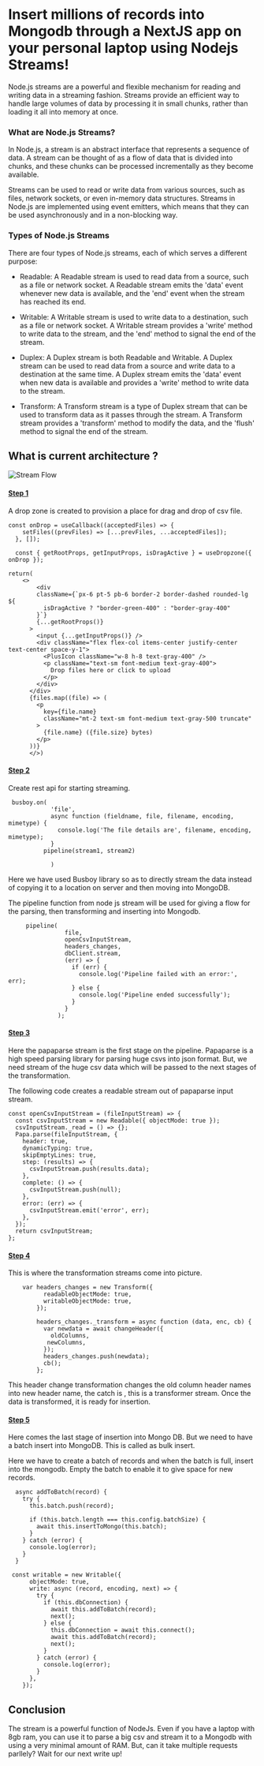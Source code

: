 # Insert millions of records into Mongodb through a NextJS app on your personal laptop using Nodejs Streams!

Node.js streams are a powerful and flexible mechanism for reading and writing data in a streaming fashion. Streams provide an efficient way to handle large volumes of data by processing it in small chunks, rather than loading it all into memory at once.

### What are Node.js Streams?

In Node.js, a stream is an abstract interface that represents a sequence of data. A stream can be thought of as a flow of data that is divided into chunks, and these chunks can be processed incrementally as they become available.

Streams can be used to read or write data from various sources, such as files, network sockets, or even in-memory data structures. Streams in Node.js are implemented using event emitters, which means that they can be used asynchronously and in a non-blocking way.

### Types of Node.js Streams

There are four types of Node.js streams, each of which serves a different purpose:

- Readable: A Readable stream is used to read data from a source, such as a file or network socket. A Readable stream emits the 'data' event whenever new data is available, and the 'end' event when the stream has reached its end.

- Writable: A Writable stream is used to write data to a destination, such as a file or network socket. A Writable stream provides a 'write' method to write data to the stream, and the 'end' method to signal the end of the stream.

- Duplex: A Duplex stream is both Readable and Writable. A Duplex stream can be used to read data from a source and write data to a destination at the same time. A Duplex stream emits the 'data' event when new data is available and provides a 'write' method to write data to the stream.

- Transform: A Transform stream is a type of Duplex stream that can be used to transform data as it passes through the stream. A Transform stream provides a 'transform' method to modify the data, and the 'flush' method to signal the end of the stream.

## What is current architecture ?

![Stream Flow](https://raw.githubusercontent.com/yobulkdev/yobulkdev/main/public/import-flow.png)

#### <ins>Step 1</ins>

A drop zone is created to provision a place for drag and drop of csv file.

```
const onDrop = useCallback((acceptedFiles) => {
    setFiles((prevFiles) => [...prevFiles, ...acceptedFiles]);
  }, []);

  const { getRootProps, getInputProps, isDragActive } = useDropzone({ onDrop });

return(
    <>
        <div
        className={`px-6 pt-5 pb-6 border-2 border-dashed rounded-lg ${
          isDragActive ? "border-green-400" : "border-gray-400"
        }`}
        {...getRootProps()}
      >
        <input {...getInputProps()} />
        <div className="flex flex-col items-center justify-center        text-center space-y-1">
          <PlusIcon className="w-8 h-8 text-gray-400" />
          <p className="text-sm font-medium text-gray-400">
            Drop files here or click to upload
          </p>
        </div>
      </div>
      {files.map((file) => (
        <p
          key={file.name}
          className="mt-2 text-sm font-medium text-gray-500 truncate"
        >
          {file.name} ({file.size} bytes)
        </p>
      ))}
      </>)

```

#### <ins>Step 2</ins>

Create rest api for starting streaming.

```
 busboy.on(
            'file',
            async function (fieldname, file, filename, encoding, mimetype) {
              console.log('The file details are', filename, encoding, mimetype);
            }
          pipeline(stream1, stream2)

            )
```

Here we have used Busboy library so as to directly stream the data instead of copying it to a location on server and then moving into MongoDB.

The pipeline function from node js stream will be used for giving a flow for the parsing, then transforming and inserting into Mongodb.

```
     pipeline(
                file,
                openCsvInputStream,
                headers_changes,
                dbClient.stream,
                (err) => {
                  if (err) {
                    console.log('Pipeline failed with an error:', err);
                  } else {
                    console.log('Pipeline ended successfully');
                  }
                }
              );
```

#### <ins>Step 3</ins>

Here the papaparse stream is the first stage on the pipeline. Papaparse is a high speed parsing library for parsing huge csvs into json format. But, we need stream of the huge csv data which will be passed to the next stages of the transformation.

The following code creates a readable stream out of papaparse input stream.

```
const openCsvInputStream = (fileInputStream) => {
  const csvInputStream = new Readable({ objectMode: true });
  csvInputStream._read = () => {};
  Papa.parse(fileInputStream, {
    header: true,
    dynamicTyping: true,
    skipEmptyLines: true,
    step: (results) => {
      csvInputStream.push(results.data);
    },
    complete: () => {
      csvInputStream.push(null);
    },
    error: (err) => {
      csvInputStream.emit('error', err);
    },
  });
  return csvInputStream;
};

```

#### <ins>Step 4</ins>

This is where the transformation streams come into picture.

```
    var headers_changes = new Transform({
          readableObjectMode: true,
          writableObjectMode: true,
        });

        headers_changes._transform = async function (data, enc, cb) {
          var newdata = await changeHeader({
            oldColumns,
           newColumns,
          });
          headers_changes.push(newdata);
          cb();
        };

```

This header change transformation changes the old column header names into new header name, the catch is , this is a transformer stream. Once the data is transformed, it is ready for insertion.

#### <ins>Step 5 </ins>

Here comes the last stage of insertion into Mongo DB. But we need to have a batch insert into MongoDB. This is called as bulk insert.

Here we have to create a batch of records and when the batch is full, insert into the mongodb. Empty the batch to enable it to give space for new records.

```
  async addToBatch(record) {
    try {
      this.batch.push(record);

      if (this.batch.length === this.config.batchSize) {
        await this.insertToMongo(this.batch);
      }
    } catch (error) {
      console.log(error);
    }
  }

```

```
 const writable = new Writable({
      objectMode: true,
      write: async (record, encoding, next) => {
        try {
          if (this.dbConnection) {
            await this.addToBatch(record);
            next();
          } else {
            this.dbConnection = await this.connect();
            await this.addToBatch(record);
            next();
          }
        } catch (error) {
          console.log(error);
        }
      },
    });

```

## Conclusion

The stream is a powerful function of NodeJs. Even if you have a laptop with 8gb ram, you can use it to parse a big csv and stream it to a Mongodb with using a very minimal amount of RAM. But, can it take multiple requests parllely?
Wait for our next write up!
